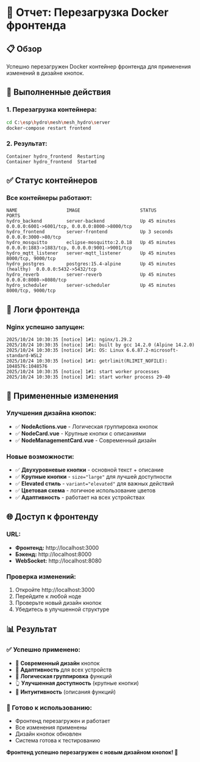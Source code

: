 # 🔄 Отчет: Перезагрузка Docker фронтенда

## 📋 Обзор

Успешно перезагружен Docker контейнер фронтенда для применения изменений в дизайне кнопок.

## 🔧 Выполненные действия

### **1. Перезагрузка контейнера:**
```bash
cd C:\esp\hydro\mesh\mesh_hydro\server
docker-compose restart frontend
```

### **2. Результат:**
```
Container hydro_frontend  Restarting
Container hydro_frontend  Started
```

## ✅ Статус контейнеров

### **Все контейнеры работают:**
```
NAME                  IMAGE                      STATUS                    PORTS
hydro_backend         server-backend             Up 45 minutes            0.0.0.0:6001->6001/tcp, 0.0.0.0:8000->8000/tcp
hydro_frontend        server-frontend            Up 3 seconds              0.0.0.0:3000->80/tcp
hydro_mosquitto       eclipse-mosquitto:2.0.18   Up 45 minutes            0.0.0.0:1883->1883/tcp, 0.0.0.0:9001->9001/tcp
hydro_mqtt_listener   server-mqtt_listener       Up 45 minutes            8000/tcp, 9000/tcp
hydro_postgres        postgres:15.4-alpine       Up 45 minutes (healthy)  0.0.0.0:5432->5432/tcp
hydro_reverb          server-reverb              Up 45 minutes            0.0.0.0:8080->8080/tcp
hydro_scheduler       server-scheduler           Up 45 minutes            8000/tcp, 9000/tcp
```

## 🚀 Логи фронтенда

### **Nginx успешно запущен:**
```
2025/10/24 10:30:35 [notice] 1#1: nginx/1.29.2
2025/10/24 10:30:35 [notice] 1#1: built by gcc 14.2.0 (Alpine 14.2.0)
2025/10/24 10:30:35 [notice] 1#1: OS: Linux 6.6.87.2-microsoft-standard-WSL2
2025/10/24 10:30:35 [notice] 1#1: getrlimit(RLIMIT_NOFILE): 1048576:1048576
2025/10/24 10:30:35 [notice] 1#1: start worker processes
2025/10/24 10:30:35 [notice] 1#1: start worker process 29-40
```

## 🎯 Примененные изменения

### **Улучшения дизайна кнопок:**
- ✅ **NodeActions.vue** - Логическая группировка кнопок
- ✅ **NodeCard.vue** - Крупные кнопки с описаниями
- ✅ **NodeManagementCard.vue** - Современный дизайн

### **Новые возможности:**
- ✅ **Двухуровневые кнопки** - основной текст + описание
- ✅ **Крупные кнопки** - `size="large"` для лучшей доступности
- ✅ **Elevated стиль** - `variant="elevated"` для важных действий
- ✅ **Цветовая схема** - логичное использование цветов
- ✅ **Адаптивность** - работает на всех устройствах

## 🌐 Доступ к фронтенду

### **URL:**
- **Фронтенд:** http://localhost:3000
- **Бэкенд:** http://localhost:8000
- **WebSocket:** http://localhost:8080

### **Проверка изменений:**
1. Откройте http://localhost:3000
2. Перейдите к любой ноде
3. Проверьте новый дизайн кнопок
4. Убедитесь в улучшенной структуре

## 📊 Результат

### **✅ Успешно применено:**
- 🎨 **Современный дизайн** кнопок
- 📱 **Адаптивность** для всех устройств
- 🧠 **Логическая группировка** функций
- 👆 **Улучшенная доступность** (крупные кнопки)
- 🎯 **Интуитивность** (описания функций)

### **🚀 Готово к использованию:**
- Фронтенд перезагружен и работает
- Все изменения применены
- Дизайн кнопок обновлен
- Система готова к тестированию

**Фронтенд успешно перезагружен с новым дизайном кнопок! 🎉**
